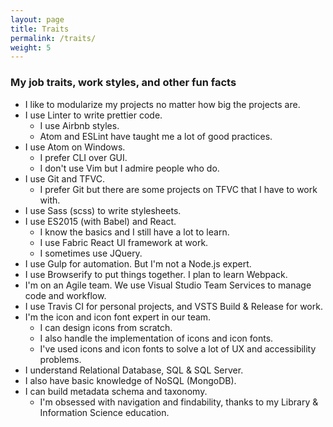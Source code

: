 ```yaml
---
layout: page
title: Traits
permalink: /traits/
weight: 5
---
```


### My job traits, work styles, and other fun facts

- I like to modularize my projects no matter how big the projects are.
- I use Linter to write prettier code.
	- I use Airbnb styles.
	- Atom and ESLint have taught me a lot of good practices.
- I use Atom on Windows.
	- I prefer CLI over GUI.
	- I don't use Vim but I admire people who do.
- I use Git and TFVC.
	- I prefer Git but there are some projects on TFVC that I have to work with.
- I use Sass (scss) to write stylesheets.
- I use ES2015 (with Babel) and React.
	- I know the basics and I still have a lot to learn.
	- I use Fabric React UI framework at work.
	- I sometimes use JQuery.
-	I use Gulp for automation. But I'm not a Node.js expert.
- I use Browserify to put things together. I plan to learn Webpack.
- I'm on an Agile team. We use Visual Studio Team Services to manage code and workflow.
- I use Travis CI for personal projects, and VSTS Build & Release for work.
- I'm the icon and icon font expert in our team.
	- I can design icons from scratch.
	- I also handle the implementation of icons and icon fonts.
	- I've used icons and icon fonts to solve a lot of UX and accessibility problems.
- I understand Relational Database, SQL & SQL Server.
- I also have basic knowledge of NoSQL (MongoDB).
- I can build metadata schema and taxonomy.
	- I'm obsessed with navigation and findability, thanks to my Library & Information Science education.
